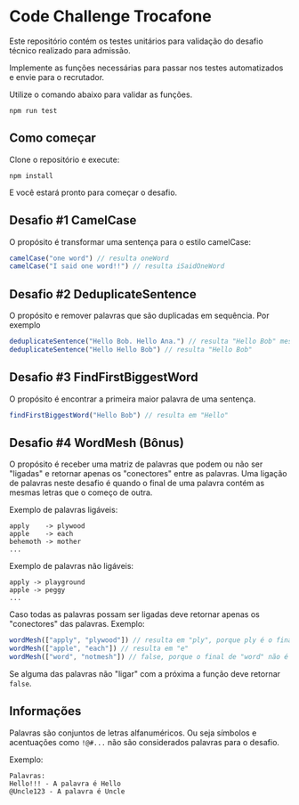 # Code Challenge Trocafone

Este repositório contém os testes unitários para validação do desafio técnico realizado para admissão.

Implemente as funções necessárias para passar nos testes automatizados e envie para o recrutador.

Utilize o comando abaixo para validar as funções.
```
npm run test
```

## Como começar

 Clone o repositório e execute:
 ```
 npm install
 ```
 E você estará pronto para começar o desafio.


## Desafio #1 CamelCase

O propósito é transformar uma sentença para o estilo camelCase:
```js
camelCase("one word") // resulta oneWord
camelCase("I said one word!!") // resulta iSaidOneWord
```

## Desafio #2 DeduplicateSentence

O propósito e remover palavras que são duplicadas em sequência.
Por exemplo
```js
deduplicateSentence("Hello Bob. Hello Ana.") // resulta "Hello Bob" mesmo hello repetindo na frase.
deduplicateSentence("Hello Hello Bob") // resulta "Hello Bob"
```

## Desafio #3 FindFirstBiggestWord

O propósito é encontrar a primeira maior palavra de uma sentença.

```javascript
findFirstBiggestWord("Hello Bob") // resulta em "Hello"
```
## Desafio #4 WordMesh (Bônus)

O propósito é receber uma matriz de palavras que podem ou não ser "ligadas" e retornar apenas os "conectores" entre as palavras.
Uma ligação de palavras neste desafio é quando o final de uma palavra contém as mesmas letras que o começo de outra. 

Exemplo de palavras ligáveis:
```
apply 	 -> plywood
apple 	 -> each
behemoth -> mother
...
```

Exemplo de palavras não ligáveis:
```
apply -> playground
apple -> peggy
...
```

Caso todas as palavras possam ser ligadas deve retornar apenas os "conectores" das palavras.
Exemplo:

```javascript
wordMesh(["apply", "plywood"]) // resulta em "ply", porque ply é o final de "apply" e o começo de "plywood"
wordMesh(["apple", "each"]) // resulta em "e"
wordMesh(["word", "notmesh"]) // false, porque o final de "word" não é começo de "notmesh"

```

Se alguma das palavras não "ligar" com a próxima a função deve retornar `false`.

## Informações
Palavras são conjuntos de letras alfanuméricos. Ou seja símbolos e acentuações como `!@#...` não são considerados palavras para o desafio.

Exemplo:
```
Palavras:
Hello!!! - A palavra é Hello
@Uncle123 - A palavra é Uncle
```
